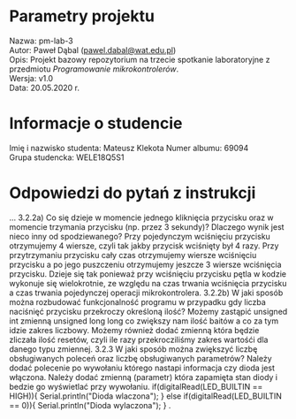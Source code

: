# Parametry projektu

Nazwa: pm-lab-3  
Autor: Paweł Dąbal (pawel.dabal@wat.edu.pl)  
Opis: Projekt bazowy repozytorium na trzecie spotkanie laboratoryjne z przedmiotu _Programowanie mikrokontrolerów_.  
Wersja: v1.0  
Data: 20.05.2020 r.

# Informacje o studencie

Imię i nazwisko studenta: Mateusz Klekota
Numer albumu: 69094  
Grupa studencka: WELE18Q5S1

# Odpowiedzi do pytań z instrukcji
...
3.2.2a) Co się dzieje w momencie jednego kliknięcia przycisku oraz w momencie trzymania przycisku (np. przez 3 sekundy)? Dlaczego wynik jest nieco inny od spodziewanego?
    Przy pojedynczym wciśnięciu przycisku otrzymujemy 4 wiersze, czyli tak jakby przycisk wciśnięty był 4 razy. Przy przytrzymaniu przycisku cały czas otrzymujemy wiersze wciśnięciu przycisku a po jego puszczeniu otrzymujemy jeszcze 3 wiersze wciśnięcia przycisku. Dzieje się tak ponieważ przy wciśnięciu przycisku pętla w kodzie wykonuje się wielokrotnie, ze względu na czas trwania wciśnięcia przycisku a czas trwania pojedynczej operacji mikrokontrolera. 
3.2.2b) W jaki sposób można rozbudować funkcjonalność programu w przypadku gdy liczba naciśnięć przycisku przekroczy określoną ilość?
    Możemy zastąpić unsigned int zmienną unsigned long long co zwiększy nam ilość baitów a co za tym idzie zakres liczbowy. Możemy również dodać zmienną która będzie zliczała ilość resetów, czyli ile razy przekrocziliśmy zakres wartośći dla danego typu zmiennej.
3.2.3 W jaki sposób można zwiększyć liczbę obsługiwanych poleceń oraz liczbę obsługiwanych parametrów? Należy dodać polecenie po wywołaniu którego nastapi informacja czy dioda jest włączona. 
    Należy dodać zmienną (parametr) która zapamięta  stan diody i bedzie go wyświetlać przy wywołaniu. 
    if(digitalRead(LED_BUILTIN == HIGH)){
        Serial.println("Dioda wlaczona");
    }
    else if(digitalRead(LED_BUILTIN == 0)){ 
        Serial.println("Dioda wylaczona");
    }
    .
    